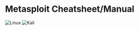 # Metasploit Cheatsheet/Manual
![Linux](https://img.shields.io/badge/Linux-FCC624?style=for-the-badge&logo=linux&logoColor=black) ![Kali](https://img.shields.io/badge/Kali-268BEE?style=for-the-badge&logo=kalilinux&logoColor=white)
